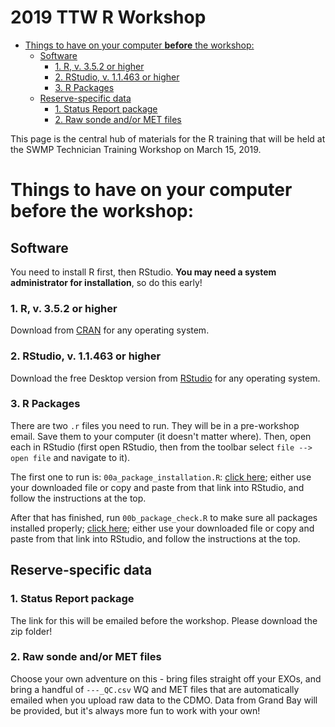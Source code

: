 2019 TTW R Workshop
================

-   [Things to have on your computer **before** the workshop:](#things-to-have-on-your-computer-before-the-workshop)
    -   [Software](#software)
        -   [1. R, v. 3.5.2 or higher](#r-v.-3.5.2-or-higher)
        -   [2. RStudio, v. 1.1.463 or higher](#rstudio-v.-1.1.463-or-higher)
        -   [3. R Packages](#r-packages)
    -   [Reserve-specific data](#reserve-specific-data)
        -   [1. Status Report package](#status-report-package)
        -   [2. Raw sonde and/or MET files](#raw-sonde-andor-met-files)

This page is the central hub of materials for the R training that will be held at the SWMP Technician Training Workshop on March 15, 2019.

Things to have on your computer **before** the workshop:
========================================================

Software
--------

You need to install R first, then RStudio. **You may need a system administrator for installation**, so do this early!

### 1. R, v. 3.5.2 or higher

Download from [CRAN](https://cran.r-project.org/) for any operating system.

### 2. RStudio, v. 1.1.463 or higher

Download the free Desktop version from [RStudio](https://www.rstudio.com/products/rstudio/download/) for any operating system.

### 3. R Packages

There are two `.r` files you need to run. They will be in a pre-workshop email. Save them to your computer (it doesn't matter where). Then, open each in RStudio (first open RStudio, then from the toolbar select `file --> open file` and navigate to it).

The first one to run is: `00a_package_installation.R`: [click here](https://github.com/swmpkim/ttw_2019/blob/master/00a_package_installation.R); either use your downloaded file or copy and paste from that link into RStudio, and follow the instructions at the top.

After that has finished, run `00b_package_check.R` to make sure all packages installed properly; [click here](https://github.com/swmpkim/ttw_2019/blob/master/00b_package_check.R); either use your downloaded file or copy and paste from that link into RStudio, and follow the instructions at the top.

Reserve-specific data
---------------------

### 1. Status Report package

The link for this will be emailed before the workshop. Please download the zip folder!

### 2. Raw sonde and/or MET files

Choose your own adventure on this - bring files straight off your EXOs, and bring a handful of `---_QC.csv` WQ and MET files that are automatically emailed when you upload raw data to the CDMO. Data from Grand Bay will be provided, but it's always more fun to work with your own!
